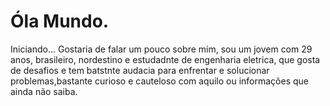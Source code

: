 # Óla Mundo.
Iniciando...
Gostaria de falar um pouco sobre mim, sou um jovem com 29 anos, brasileiro, nordestino e estudadnte de engenharia eletrica, que gosta de desafios e tem batstnte audacia para enfrentar e solucionar problemas,bastante curioso e cauteloso com aquilo ou informações que ainda não saiba.
